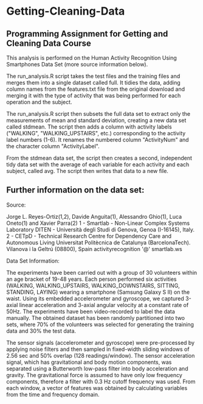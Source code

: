 # Getting-Cleaning-Data
## Programming Assignment for Getting and Cleaning Data Course


This analysis is performed on the Human Activity Recognition Using Smartphones Data Set (more source information below).

The run_analysis.R script takes the test files and the training files and merges them into a single dataset called full. It tidies the data, adding column names from the features.txt file from the original download and merging it with the type of activity that was being performed for each operation and the subject.

The run_analysis.R script then subsets the full data set to extract only the measurements of mean and standard deviation, creating a new data set called stdmean. The script then adds a column with activity labels ("WALKING", "WALKING_UPSTAIRS", etc.) corresponding to the activity label numbers (1-6). It renames the numbered column "ActivityNum" and the character column "ActivityLabel".

From the stdmean data set, the script then creates a second, independent tidy data set with the average of each variable for each activity and each subject, called avg. The script then writes that data to a new file.

## Further information on the data set:

Source:

Jorge L. Reyes-Ortiz(1,2), Davide Anguita(1), Alessandro Ghio(1), Luca Oneto(1) and Xavier Parra(2)
1 - Smartlab - Non-Linear Complex Systems Laboratory
DITEN - Università degli Studi di Genova, Genoa (I-16145), Italy. 
2 - CETpD - Technical Research Centre for Dependency Care and Autonomous Living
Universitat Politècnica de Catalunya (BarcelonaTech). Vilanova i la Geltrú (08800), Spain
activityrecognition '@' smartlab.ws

Data Set Information:

The experiments have been carried out with a group of 30 volunteers within an age bracket of 19-48 years. Each person performed six activities (WALKING, WALKING_UPSTAIRS, WALKING_DOWNSTAIRS, SITTING, STANDING, LAYING) wearing a smartphone (Samsung Galaxy S II) on the waist. Using its embedded accelerometer and gyroscope, we captured 3-axial linear acceleration and 3-axial angular velocity at a constant rate of 50Hz. The experiments have been video-recorded to label the data manually. The obtained dataset has been randomly partitioned into two sets, where 70% of the volunteers was selected for generating the training data and 30% the test data. 

The sensor signals (accelerometer and gyroscope) were pre-processed by applying noise filters and then sampled in fixed-width sliding windows of 2.56 sec and 50% overlap (128 readings/window). The sensor acceleration signal, which has gravitational and body motion components, was separated using a Butterworth low-pass filter into body acceleration and gravity. The gravitational force is assumed to have only low frequency components, therefore a filter with 0.3 Hz cutoff frequency was used. From each window, a vector of features was obtained by calculating variables from the time and frequency domain.
